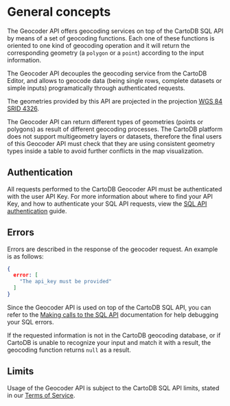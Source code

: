 # General concepts

The Geocoder API offers geocoding services on top of the CartoDB SQL API by means of a set of geocoding functions. Each one of these functions is oriented to one kind of geocoding operation and it will return the corresponding geometry (a `polygon` or a `point`) according to the input information.

The Geocoder API decouples the geocoding service from the CartoDB Editor, and allows to geocode data (being single rows, complete datasets or simple inputs) programatically through authenticated requests.

The geometries provided by this API are projected in the projection [WGS 84 SRID 4326](http://spatialreference.org/ref/epsg/wgs-84/).

The Geocoder API can return different types of geometries (points or polygons) as result of different geocoding processes. The CartoDB platform does not support multigeometry layers or datasets, therefore the final users of this Geocoder API must check that they are using consistent geometry types inside a table to avoid further conflicts in the map visualization.

## Authentication

All requests performed to the CartoDB Geocoder API must be authenticated with the user API Key. For more information about where to find your API Key, and how to authenticate your SQL API requests, view the [SQL API authentication](/cartodb-platform/sql-api/authentication/) guide.

## Errors

Errors are described in the response of the geocoder request. An example is as follows:

```json
{
  error: [
    "The api_key must be provided"
  ]
}
```

Since the Geocoder API is used on top of the CartoDB SQL API, you can refer to the [Making calls to the SQL API](/cartodb-platform/sql-api/making-calls/) documentation for help debugging your SQL errors.

If the requested information is not in the CartoDB geocoding database, or if CartoDB is unable to recognize your input and match it with a result, the geocoding function returns `null` as a result.

## Limits

Usage of the Geocoder API is subject to the CartoDB SQL API limits, stated in our [Terms of Service](https://cartodb.com/terms/#excessive).
